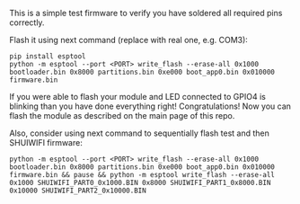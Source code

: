This is a simple test firmware to verify you have soldered all required pins correctly.

Flash it using next command (replace <PORT> with real one, e.g. COM3):
```commandline
pip install esptool
python -m esptool --port <PORT> write_flash --erase-all 0x1000 bootloader.bin 0x8000 partitions.bin 0xe000 boot_app0.bin 0x010000 firmware.bin
```
If you were able to flash your module and LED connected to GPIO4 is blinking than you have done everything right! Congratulations! Now you can flash the module as described on the main page of this repo.

Also, consider using next command to sequentially flash test and then SHUIWIFI firmware:
```commandline
python -m esptool --port <PORT> write_flash --erase-all 0x1000 bootloader.bin 0x8000 partitions.bin 0xe000 boot_app0.bin 0x010000 firmware.bin && pause && python -m esptool write_flash --erase-all 0x1000 SHUIWIFI_PART0_0x1000.BIN 0x8000 SHUIWIFI_PART1_0x8000.BIN 0x10000 SHUIWIFI_PART2_0x10000.BIN
```